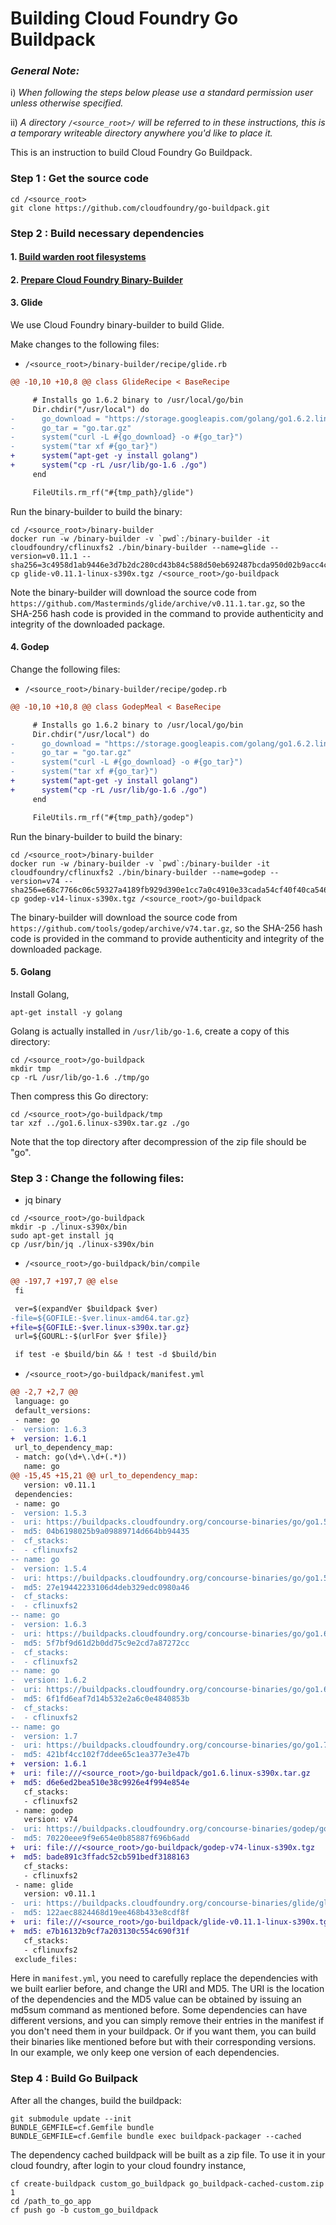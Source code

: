 # Building Cloud Foundry Go Buildpack

### _**General Note:**_
i) _When following the steps below please use a standard permission user unless otherwise specified._

ii) _A directory `/<source_root>/` will be referred to in these instructions, this is a temporary writeable directory anywhere you'd like to place it._

This is an instruction to build Cloud Foundry Go Buildpack.

### Step 1 : Get the source code
```
cd /<source_root>
git clone https://github.com/cloudfoundry/go-buildpack.git
```

### Step 2 : Build necessary dependencies

#### 1. [Build warden root filesystems](https://github.com/linux-on-ibm-z/docs/wiki/Building-Cloud-Foundry#building-warden-root-filesystems)

#### 2. [Prepare Cloud Foundry Binary-Builder](https://github.com/linux-on-ibm-z/docs/wiki/Building-Cloud-Foundry-Ruby-Buildpack#2-prepare-cloud-foundry-binary-builder)

#### 3. Glide

We use Cloud Foundry binary-builder to build Glide.

Make changes to the following files:

* `/<source_root>/binary-builder/recipe/glide.rb`

```diff
@@ -10,10 +10,8 @@ class GlideRecipe < BaseRecipe

     # Installs go 1.6.2 binary to /usr/local/go/bin
     Dir.chdir("/usr/local") do
-      go_download = "https://storage.googleapis.com/golang/go1.6.2.linux-amd64.tar.gz"
-      go_tar = "go.tar.gz"
-      system("curl -L #{go_download} -o #{go_tar}")
-      system("tar xf #{go_tar}")
+      system("apt-get -y install golang")
+      system("cp -rL /usr/lib/go-1.6 ./go")
     end

     FileUtils.rm_rf("#{tmp_path}/glide")
```

Run the binary-builder to build the binary:
```
cd /<source_root>/binary-builder
docker run -w /binary-builder -v `pwd`:/binary-builder -it cloudfoundry/cflinuxfs2 ./bin/binary-builder --name=glide --version=v0.11.1 --sha256=3c4958d1ab9446e3d7b2dc280cd43b84c588d50eb692487bcda950d02b9acc4c
cp glide-v0.11.1-linux-s390x.tgz /<source_root>/go-buildpack
```
    
Note the binary-builder will download the source code from `https://github.com/Masterminds/glide/archive/v0.11.1.tar.gz`, so the SHA-256 hash code is provided in the command to provide authenticity and integrity of the downloaded package.

#### 4. Godep

Change the following files:

* `/<source_root>/binary-builder/recipe/godep.rb`
```diff
@@ -10,10 +10,8 @@ class GodepMeal < BaseRecipe

     # Installs go 1.6.2 binary to /usr/local/go/bin
     Dir.chdir("/usr/local") do
-      go_download = "https://storage.googleapis.com/golang/go1.6.2.linux-amd64.tar.gz"
-      go_tar = "go.tar.gz"
-      system("curl -L #{go_download} -o #{go_tar}")
-      system("tar xf #{go_tar}")
+      system("apt-get -y install golang")
+      system("cp -rL /usr/lib/go-1.6 ./go")
     end

     FileUtils.rm_rf("#{tmp_path}/godep")
```

Run the binary-builder to build the binary:
```
cd /<source_root>/binary-builder
docker run -w /binary-builder -v `pwd`:/binary-builder -it cloudfoundry/cflinuxfs2 ./bin/binary-builder --name=godep --version=v74 --sha256=e68c7766c06c59327a4189fb929d390e1cc7a0c4910e33cada54cf40f40ca546
cp godep-v14-linux-s390x.tgz /<source_root>/go-buildpack
```
The binary-builder will download the source code from `https://github.com/tools/godep/archive/v74.tar.gz`, so the SHA-256 hash code is provided in the command to provide authenticity and integrity of the downloaded package.

#### 5. Golang

Install Golang,
```
apt-get install -y golang
```

Golang is actually installed in `/usr/lib/go-1.6`, create a copy of this directory:
```
cd /<source_root>/go-buildpack
mkdir tmp
cp -rL /usr/lib/go-1.6 ./tmp/go
```

Then compress this Go directory:
```
cd /<source_root>/go-buildpack/tmp
tar xzf ../go1.6.linux-s390x.tar.gz ./go
```
Note that the top directory after decompression of the zip file should be "go".

### Step 3 : Change the following files:

* jq binary
```
cd /<source_root>/go-buildpack
mkdir -p ./linux-s390x/bin
sudo apt-get install jq
cp /usr/bin/jq ./linux-s390x/bin
```

* `/<source_root>/go-buildpack/bin/compile`
```diff
@@ -197,7 +197,7 @@ else
 fi

 ver=$(expandVer $buildpack $ver)
-file=${GOFILE:-$ver.linux-amd64.tar.gz}
+file=${GOFILE:-$ver.linux-s390x.tar.gz}
 url=${GOURL:-$(urlFor $ver $file)}

 if test -e $build/bin && ! test -d $build/bin
```

* `/<source_root>/go-buildpack/manifest.yml`
```diff
@@ -2,7 +2,7 @@
 language: go
 default_versions:
 - name: go
-  version: 1.6.3
+  version: 1.6.1
 url_to_dependency_map:
 - match: go(\d+\.\d+(.*))
   name: go
@@ -15,45 +15,21 @@ url_to_dependency_map:
   version: v0.11.1
 dependencies:
 - name: go
-  version: 1.5.3
-  uri: https://buildpacks.cloudfoundry.org/concourse-binaries/go/go1.5.3.linux-amd64.tar.gz
-  md5: 04b6198025b9a09889714d664bb94435
-  cf_stacks:
-  - cflinuxfs2
-- name: go
-  version: 1.5.4
-  uri: https://buildpacks.cloudfoundry.org/concourse-binaries/go/go1.5.4.linux-amd64.tar.gz
-  md5: 27e19442233106d4deb329edc0980a46
-  cf_stacks:
-  - cflinuxfs2
-- name: go
-  version: 1.6.3
-  uri: https://buildpacks.cloudfoundry.org/concourse-binaries/go/go1.6.3.linux-amd64.tar.gz
-  md5: 5f7bf9d61d2b0dd75c9e2cd7a87272cc
-  cf_stacks:
-  - cflinuxfs2
-- name: go
-  version: 1.6.2
-  uri: https://buildpacks.cloudfoundry.org/concourse-binaries/go/go1.6.2.linux-amd64.tar.gz
-  md5: 6f1fd6eaf7d14b532e2a6c0e4840853b
-  cf_stacks:
-  - cflinuxfs2
-- name: go
-  version: 1.7
-  uri: https://buildpacks.cloudfoundry.org/concourse-binaries/go/go1.7.linux-amd64.tar.gz
-  md5: 421bf4cc102f7ddee65c1ea377e3e47b
+  version: 1.6.1
+  uri: file:///<source_root>/go-buildpack/go1.6.linux-s390x.tar.gz
+  md5: d6e6ed2bea510e38c9926e4f994e854e
   cf_stacks:
   - cflinuxfs2
 - name: godep
   version: v74
-  uri: https://buildpacks.cloudfoundry.org/concourse-binaries/godep/godep-v74-linux-x64.tgz
-  md5: 70220eee9f9e654e0b85887f696b6add
+  uri: file:///<source_root>/go-buildpack/godep-v74-linux-s390x.tgz
+  md5: bade891c3ffadc52cb591bedf3188163
   cf_stacks:
   - cflinuxfs2
 - name: glide
   version: v0.11.1
-  uri: https://buildpacks.cloudfoundry.org/concourse-binaries/glide/glide-v0.11.1-linux-x64.tgz
-  md5: 122aec8824468d19ee468b433e8cdf8f
+  uri: file:///<source_root>/go-buildpack/glide-v0.11.1-linux-s390x.tgz
+  md5: e7b16132b9cf7a203130c554c690f31f
   cf_stacks:
   - cflinuxfs2
 exclude_files:
```
Here in `manifest.yml`, you need to carefully replace the dependencies with we built earlier before, and change the URI and MD5. The URI is the location of the dependencies and the MD5 value can be obtained by issuing an md5sum command as mentioned before. Some dependencies can have different versions, and you can simply remove their entries in the manifest if you don't need them in your buildpack. Or if you want them, you can build their binaries like mentioned before but with their corresponding versions. In our example, we only keep one version of each dependencies.

### Step 4 : Build Go Builpack
After all the changes, build the buildpack:
```
git submodule update --init
BUNDLE_GEMFILE=cf.Gemfile bundle
BUNDLE_GEMFILE=cf.Gemfile bundle exec buildpack-packager --cached
```
The dependency cached buildpack will be built as a zip file. To use it in your cloud foundry, after login to your cloud foundry instance, 
```
cf create-buildpack custom_go_buildpack go_buildpack-cached-custom.zip 1
cd /path_to_go_app
cf push go -b custom_go_buildpack
```
